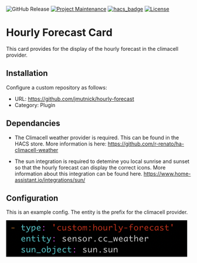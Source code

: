 ![GitHub Release][releases-shield]
[![Project Maintenance][maintainer-shield]](maintainer)
[![hacs_badge][hacs-shield]][hacs]
[![License][license-shield]](LICENSE)
# Hourly Forecast Card

This card provides for the display of the hourly forecast in the climacell provider.

## Installation
Configure a custom repository as follows:
* URL: https://github.com/jmutnick/hourly-forecast
* Category: Plugin

## Dependancies
* The Climacell weather provider is required.  This can be found in the HACS store.  More information is here:  https://github.com/r-renato/ha-climacell-weather

* The sun integration is required to detemine you local sunrise and sunset so that the hourly forecast can display the correct icons.  More information about this integration can be found here.  https://www.home-assistant.io/integrations/sun/

## Configuration

This is an example config.  The entity is the prefix for the climacell provider.

![config](config.png)

[license-shield]: https://img.shields.io/github/license/jmutnick/hourly-forecast
[releases-shield]: https://img.shields.io/github/v/release/jmutnick/hourly-forecast
[hacs-shield]: https://img.shields.io/badge/HACS-Default-orange.svg
[maintainer-shield]: https://img.shields.io/badge/maintainer-jmutnick-blue?logo=javascript]
[mainatiner]: https://github.com/jmutnick
[hacs]: https://github.com/custom-components/hacs
